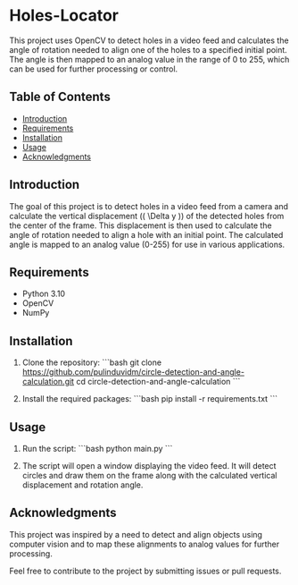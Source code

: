 # Holes-Locator

This project uses OpenCV to detect holes in a video feed and calculates the angle of rotation needed to align one of the holes to a specified initial point. The angle is then mapped to an analog value in the range of 0 to 255, which can be used for further processing or control.

## Table of Contents
- [Introduction](#introduction)
- [Requirements](#requirements)
- [Installation](#installation)
- [Usage](#usage)
- [Acknowledgments](#acknowledgments)

## Introduction
The goal of this project is to detect holes in a video feed from a camera and calculate the vertical displacement (\( \Delta y \)) of the detected holes from the center of the frame. This displacement is then used to calculate the angle of rotation needed to align a hole with an initial point. The calculated angle is mapped to an analog value (0-255) for use in various applications.

## Requirements
- Python 3.10
- OpenCV
- NumPy

## Installation
1. Clone the repository:
   \`\`\`bash
   git clone https://github.com/pulinduvidm/circle-detection-and-angle-calculation.git
   cd circle-detection-and-angle-calculation
   \`\`\`

2. Install the required packages:
   \`\`\`bash
   pip install -r requirements.txt
   \`\`\`

## Usage
1. Run the script:
   \`\`\`bash
   python main.py
   \`\`\`

2. The script will open a window displaying the video feed. It will detect circles and draw them on the frame along with the calculated vertical displacement and rotation angle.

## Acknowledgments
This project was inspired by a need to detect and align objects using computer vision and to map these alignments to analog values for further processing.

Feel free to contribute to the project by submitting issues or pull requests.

